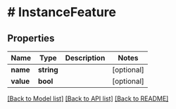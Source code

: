 # # InstanceFeature

## Properties

Name | Type | Description | Notes
------------ | ------------- | ------------- | -------------
**name** | **string** |  | [optional]
**value** | **bool** |  | [optional]

[[Back to Model list]](../../README.md#models) [[Back to API list]](../../README.md#endpoints) [[Back to README]](../../README.md)
